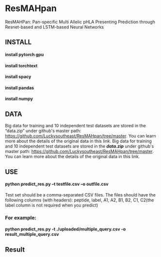  # ResMAHpan
ResMAHPan: Pan-specific Multi Allelic pHLA Presenting Prediction through Resnet-based and LSTM-based Neural Networks

## INSTALL<br>
#### install pytorch gpu<br>
#### install torchtext<br>
#### install spacy<br>
#### install pandas<br>
#### install numpy<br>
  
## DATA  
Big data for training and 10 independent test datasets are stored in the “data.zip” under github's master path: https://github.com/Luckysoutheast/ResMAHpan/tree/master. You can learn more about the details of the original data in this link.
Big data for training and 10 independent test datasets are stored in the ***data.zip*** under github's master path: https://github.com/Luckysoutheast/ResMAHpan/tree/master. You can learn more about the details of the original data in this link.

## USE<br>
#### python predict_res.py –t  testfile.csv –o outfile.csv  

Test set should be a comma-separated CSV files. The files should have the following columns (with headers):
peptide, label, A1, A2, B1, B2, C1, C2(the label column is not required when you predict)  
  
### For example:  
#### python predict_res.py -t ./uploaded/multiple_query.csv -o result_multiple_query.csv  

## Result
